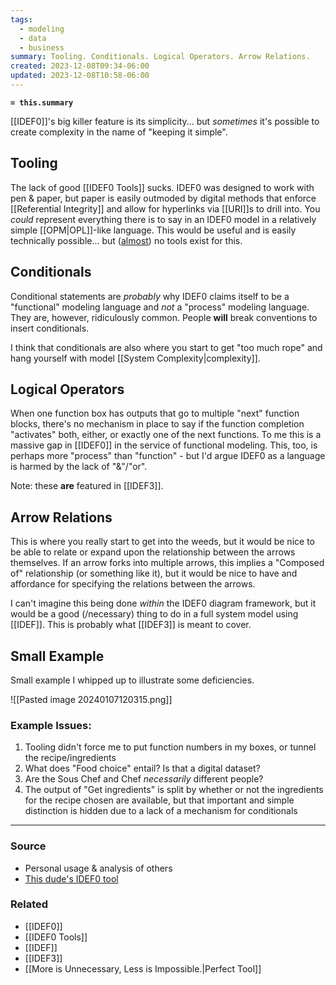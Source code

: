 ```yaml
---
tags:
  - modeling
  - data
  - business
summary: Tooling. Conditionals. Logical Operators. Arrow Relations.
created: 2023-12-08T09:34-06:00
updated: 2023-12-08T10:58-06:00
---
```

**`= this.summary`** 

[[IDEF0]]'s big killer feature is its simplicity... but *sometimes* it's possible to create complexity in the name of "keeping it simple".

## Tooling
The lack of good [[IDEF0 Tools]] sucks. IDEF0 was designed to work with pen & paper, but paper is easily outmoded by digital methods that enforce [[Referential Integrity]] and allow for hyperlinks via [[URI]]s to drill into. You *could* represent everything there is to say in an IDEF0 model in a relatively simple [[OPM|OPL]]-like language. This would be useful and is easily technically possible... but ([almost](https://github.com/jimmyjazz/IDEF0-SVG/tree/master/lib/idef0)) no tools exist for this.

## Conditionals
Conditional statements are *probably* why IDEF0 claims itself to be a "functional" modeling language and *not* a "process" modeling language. They are, however, ridiculously common. People **will** break conventions to insert conditionals. 

I think that conditionals are also where you start to get "too much rope" and hang yourself with model [[System Complexity|complexity]].

## Logical Operators
When one function box has outputs that go to multiple "next" function blocks, there's no mechanism in place to say if the function completion "activates" both, either, or exactly one of the next functions. To me this is a massive gap in [[IDEF0]] in the service of functional modeling. This, too, is perhaps more "process" than "function" - but I'd argue IDEF0 as a language is harmed by the lack of "&"/"or".

Note: these **are** featured in [[IDEF3]].

## Arrow Relations 
This is where you really start to get into the weeds, but it would be nice to be able to relate or expand upon the relationship between the arrows themselves. If an arrow forks into multiple arrows, this implies a "Composed of" relationship (or something like it), but it would be nice to have and affordance for specifying the relations between the arrows. 

I can't imagine this being done *within* the IDEF0 diagram framework, but it would be a good (/necessary) thing to do in a full system model using [[IDEF]]. This is probably what [[IDEF3]] is meant to cover.

## Small Example
Small example I whipped up to illustrate some deficiencies.

![[Pasted image 20240107120315.png]]
### Example Issues:
1. Tooling didn't force me to put function numbers in my boxes, or tunnel the recipe/ingredients
2. What does "Food choice" entail? Is that a digital dataset? 
3. Are the Sous Chef and Chef *necessarily* different people?
4. The output of "Get ingredients" is split by whether or not the ingredients for the recipe chosen are available, but that important and simple distinction is hidden due to a lack of a mechanism for conditionals
---
### Source
- Personal usage & analysis of others
- [This dude's IDEF0 tool](https://github.com/jimmyjazz/IDEF0-SVG/tree/master/lib/idef0)

### Related
- [[IDEF0]]
- [[IDEF0 Tools]]
- [[IDEF]]
- [[IDEF3]]
- [[More is Unnecessary, Less is Impossible.|Perfect Tool]]